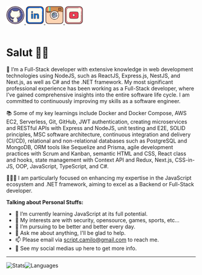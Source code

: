 <a href="https://github.com/scriptcamilo" target="_blank">
  <img src="./assets/github.svg" width="48px" height="48px">
</a>
<a href="https://www.linkedin.com/in/script-camilo/" target="_blank">
  <img src="./assets/linkedin.svg" width="48px" height="48px">
</a>
<a href="https://www.instagram.com/scriptcamilo/" target="_blank">
  <img src="./assets/instagram.svg" width="48px" height="48px">
</a> 
<a href="https://www.youtube.com/channel/UC_WE22UpNW3zyDSWtiX2ufw" target="_blank">
  <img src="./assets/youtube.svg" width="48px" height="48px">
</a> 


<br />
<br />

<h1>Salut 🖖🏽</h1>

💼 I’m a Full-Stack developer with extensive knowledge in web development technologies using NodeJS, such as ReactJS, Express.js, NestJS, and Next.js, as well as C# and the .NET framework. My most significant professional experience has been working as a Full-Stack developer, where I’ve gained comprehensive insights into the entire software life cycle. I am committed to continuously improving my skills as a software engineer.

📚 Some of my key learnings include Docker and Docker Compose, AWS EC2, Serverless, Git, GitHub, JWT authentication, creating microservices and RESTful APIs with Express and NodeJS, unit testing and E2E, SOLID principles, MSC software architecture, continuous integration and delivery (CI/CD), relational and non-relational databases such as PostgreSQL and MongoDB, ORM tools like Sequelize and Prisma, agile development practices with Scrum and Kanban, semantic HTML and CSS, React class and hooks, state management with Context API and Redux, Next.js, CSS-in-JS, OOP, JavaScript, TypeScript, and C#.

👨🏽‍💻 I am particularly focused on enhancing my expertise in the JavaScript ecosystem and .NET framework, aiming to excel as a Backend or Full-Stack developer.

<!-- <img align="right" alt="GIF" src="./assets/github.gif" width="400px" /> -->

**Talking about Personal Stuffs:**

- 🌱 I’m currently learning JavaScript at its full potential.
- 🤔 My interests are with security, opensource, games, sports, etc...
- 💼 I’m pursuing to be better and better every day.
- 💬 Ask me about anything, I'll be glad to help.
- 📫 Please email via script.camilo@gmail.com to reach me.
- 📝 See my social medias up here to get more info.

<hr/>

<div style="display: flex; ">
  <img height="180em" src="https://github-readme-stats.vercel.app/api?username=scriptcamilo&count_prte=true&show_icons=true&theme=radical" alt="Stats"/>

  <img height="180em" src="https://github-readme-stats.vercel.app/api/top-langs/?username=scriptcamilo&layout=compact&theme=radical&langs_count=6" alt="Languages"/>
</div>
